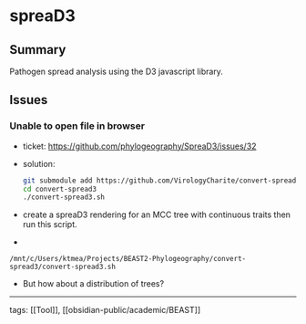 # spreaD3

## Summary

Pathogen spread analysis using the D3 javascript library.

## Issues

### Unable to open file in browser
- ticket: https://github.com/phylogeography/SpreaD3/issues/32
- solution:
	```bash
	git submodule add https://github.com/VirologyCharite/convert-spread3
	cd convert-spread3
	./convert-spread3.sh
	```

- create a spreaD3 rendering for an MCC tree with continuous traits then run this script.
- 
```
/mnt/c/Users/ktmea/Projects/BEAST2-Phylogeography/convert-spread3/convert-spread3.sh
```

- But how about a distribution of trees?

---
tags: [[Tool]], [[obsidian-public/academic/BEAST]]